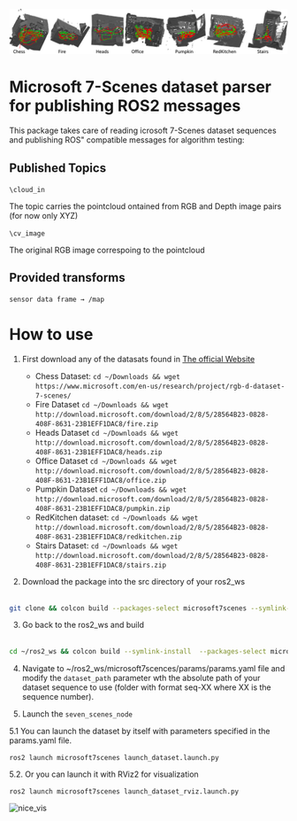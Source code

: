 ![nice_img](doc/scences_imgs.png)

# Microsoft 7-Scenes dataset parser for publishing ROS2 messages

This package takes care of reading  icrosoft 7-Scenes dataset sequences and publishing ROS" compatible messages for algorithm testing:


## Published Topics

`\cloud_in`

The topic carries the pointcloud ontained from RGB and Depth image pairs (for now only XYZ)

`\cv_image`

The original RGB image correspoing to the pointcloud 

## Provided transforms


```
sensor data frame → /map
```

# How to use

1. First download any of the datasats found in [The official Website](https://www.microsoft.com/en-us/research/project/rgb-d-dataset-7-scenes/)

    * Chess Dataset: `cd ~/Downloads && wget https://www.microsoft.com/en-us/research/project/rgb-d-dataset-7-scenes/` 
    * Fire Dataset `cd ~/Downloads && wget http://download.microsoft.com/download/2/8/5/28564B23-0828-408F-8631-23B1EFF1DAC8/fire.zip`
    * Heads Dataset `cd ~/Downloads && wget http://download.microsoft.com/download/2/8/5/28564B23-0828-408F-8631-23B1EFF1DAC8/heads.zip`
    * Office Dataset `cd ~/Downloads && wget http://download.microsoft.com/download/2/8/5/28564B23-0828-408F-8631-23B1EFF1DAC8/office.zip`
    * Pumpkin Dataset `cd ~/Downloads && wget http://download.microsoft.com/download/2/8/5/28564B23-0828-408F-8631-23B1EFF1DAC8/pumpkin.zip`
    * RedKitchen dataset: `cd ~/Downloads && wget http://download.microsoft.com/download/2/8/5/28564B23-0828-408F-8631-23B1EFF1DAC8/redkitchen.zip`
    * Stairs Dataset: `cd ~/Downloads && wget http://download.microsoft.com/download/2/8/5/28564B23-0828-408F-8631-23B1EFF1DAC8/stairs.zip`


2. Download the package into the src directory of your ros2_ws 

```bash

git clone && colcon build --packages-select microsoft7scenes --symlink-install 

```

3. Go back to the ros2_ws and build

```bash

cd ~/ros2_ws && colcon build --symlink-install  --packages-select microsoft7scenes 
```

4. Navigate to  ~/ros2_ws/microsoft7scences/params/params.yaml file and modify the `dataset_path` parameter wth the absolute path of your dataset sequence to use (folder with format seq-XX where XX is the sequence number).

5. Launch the `seven_scenes_node`

5.1 You can launch the dataset by itself with parameters specified in the params.yaml file.

```
ros2 launch microsoft7scenes launch_dataset.launch.py 
```

5.2. Or you can launch it with RViz2 for visualization

```
ros2 launch microsoft7scenes launch_dataset_rviz.launch.py 
```

![nice_vis](doc/vis.gif)
